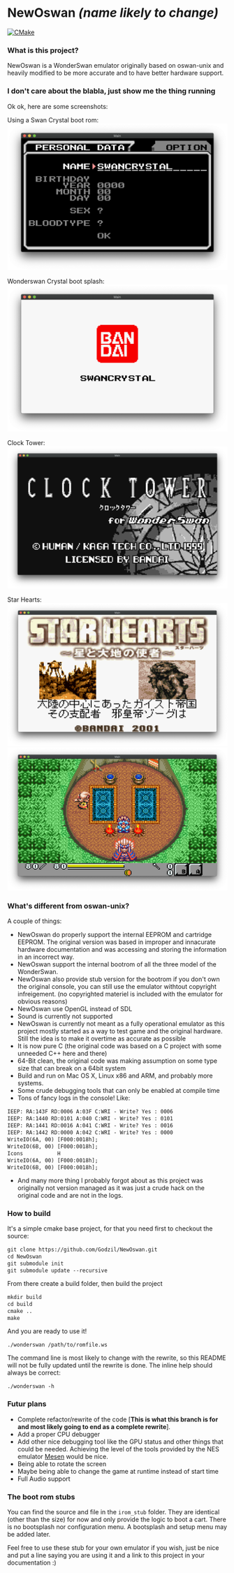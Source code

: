 NewOswan *(name likely to change)*
==================================
[![CMake](https://github.com/Godzil/NewOswan/actions/workflows/cmake.yml/badge.svg)](https://github.com/Godzil/NewOswan/actions/workflows/cmake.yml)

### What is this project?
NewOswan is a WonderSwan emulator originally based on oswan-unix and heavily modified to be more accurate and to have 
better hardware support. 

### I don't care about the blabla, just show me the thing running

Ok ok, here are some screenshots:

Using a Swan Crystal boot rom:
![Console configuration menu](./doc/configmenu.png)

Wonderswan Crystal boot splash:
![SwanCrystal boot splash](./doc/bootsplash.png)

Clock Tower:
![Boot screen of ClockTower](./doc/clocktower.png)

Star Hearts:
![Boot screen of Star Hearts](./doc/starhearts1.png)
![Ingame screen of Star Hearts](./doc/starhearts2.png)

### What's different from oswan-unix?

A couple of things:

- NewOswan do properly support the internal EEPROM and cartridge EEPROM. 
  The original version was based in improper and innacurate hardware documentation and was accessing and storing the
  information in an incorrect way.
- NewOswan support the internal bootrom of all the three model of the WonderSwan.
- NewOswan also provide stub version for the bootrom if you don't own the original console, you can still
  use the emulator withtout copyright infreigement. (no copyrighted materiel is included with the emulator for obvious
  reasons)
- NewOswan use OpenGL instead of SDL
- Sound is currently not supported
- NewOswan is currently not meant as a fully operational emulator as this project mostly started as a way to test game
  and the original hardware. Still the idea is to make it overtime as accurate as possible
- It is now pure C (the original code was based on a C project with some unneeded C++ here and there)
- 64-Bit clean, the original code was making assumption on some type size that can break on a 64bit system
- Build and run on Mac OS X, Linux x86 and ARM, and probably more systems.
- Some crude debugging tools that can only be enabled at compile time
- Tons of fancy logs in the console! Like:
```
IEEP: RA:143F RD:0006 A:03F C:WRI - Write? Yes : 0006
IEEP: RA:1440 RD:0101 A:040 C:WRI - Write? Yes : 0101
IEEP: RA:1441 RD:0016 A:041 C:WRI - Write? Yes : 0016
IEEP: RA:1442 RD:0000 A:042 C:WRI - Write? Yes : 0000
WriteIO(6A, 00) [F000:0018h];
WriteIO(6B, 00) [F000:0018h];
Icons           H    
WriteIO(6A, 00) [F000:0018h];
WriteIO(6B, 00) [F000:0018h];
```
- And many more thing I probably forgot about as this project was originally not version managed as it was just a crude
  hack on the original code and are not in the logs.

### How to build

It's a simple cmake base project, for that you need first to checkout the source:
```shell
git clone https://github.com/Godzil/NewOswan.git
cd NewOswan
git submodule init 
git submodule update --recursive
```

From there create a build folder, then build the project
```shell
mkdir build
cd build
cmake ..
make
```

And you are ready to use it!
```shell
./wonderswan /path/to/romfile.ws
```

The command line is most likely to change with the rewrite, so this README will not be fully updated until the rewrite is done.
The inline help should always be correct:
```shell
./wonderswan -h
```

### Futur plans
- Complete refactor/rewrite of the code [__This is what this branch is for and most likely going to end as a complete rewrite__].
- Add a proper CPU debugger
- Add other nice debugging tool like the GPU status and other things that could be needed. Achieving the level of the tools
  provided by the NES emulator [Mesen](https://www.mesen.ca) would be nice.
- Being able to rotate the screen
- Maybe being able to change the game at runtime instead of start time
- Full Audio support


### The boot rom stubs
You can find the source and file in the `irom_stub` folder.
They are identical (other than the size) for now and only provide the logic to boot a cart. There is no bootsplash nor configuration menu.
A bootsplash and setup menu may be added later.

Feel free to use these stub for your own emulator if you wish, just be nice and put a line saying you are using it and 
a link to this project in your documentation :)
